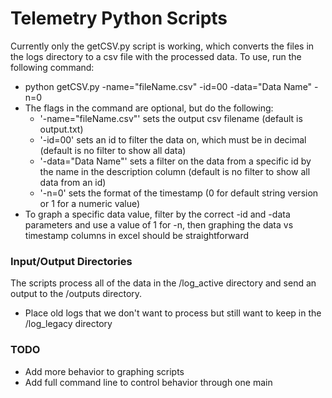 # Telemetry Python Scripts
Currently only the getCSV.py script is working, which converts the files in the logs directory to a csv file with the processed data. To use, run the following command:
- python getCSV.py -name="fileName.csv" -id=00 -data="Data Name" -n=0
- The flags in the command are optional, but do the following:
  - '-name="fileName.csv"' sets the output csv filename (default is output.txt)
  - '-id=00' sets an id to filter the data on, which must be in decimal (default is no filter to show all data)
  - '-data="Data Name"' sets a filter on the data from a specific id by the name in the description column (default is no filter to show all data from an id)
  - '-n=0' sets the format of the timestamp (0 for default string version or 1 for a numeric value)
- To graph a specific data value, filter by the correct -id and -data parameters and use a value of 1 for -n, then graphing the data vs timestamp columns in excel should be straightforward

### Input/Output Directories
The scripts process all of the data in the /log_active directory and send an output to the /outputs directory. 
- Place old logs that we don't want to process but still want to keep in the /log_legacy directory

### TODO
- Add more behavior to graphing scripts
- Add full command line to control behavior through one main
